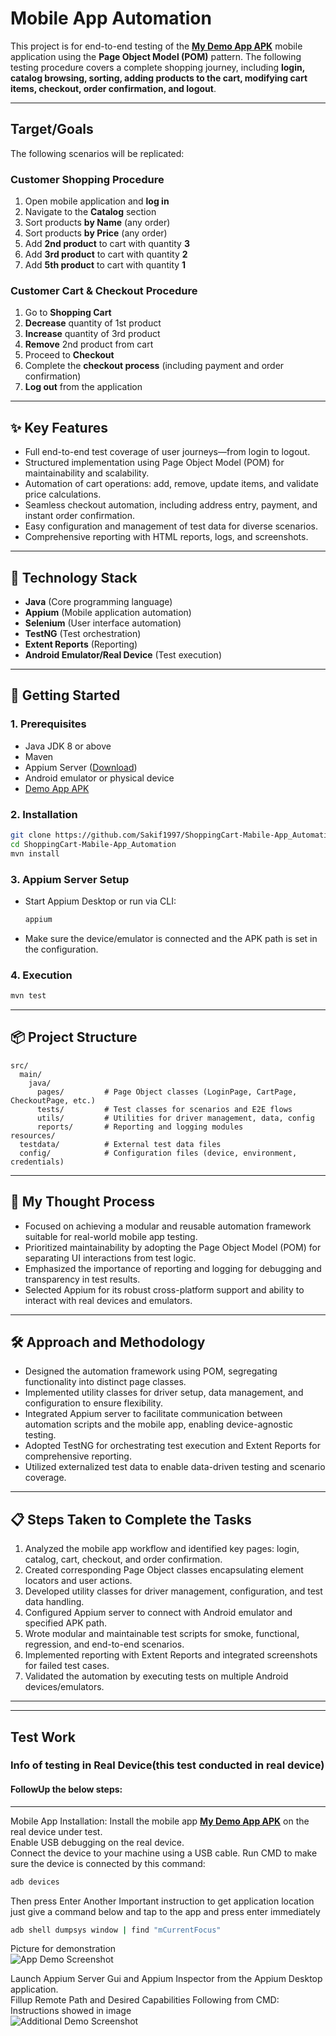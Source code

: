 

# Mobile App Automation

This project is for end-to-end testing of the **[My Demo App APK](https://drive.google.com/file/d/1pAYDfsN5dTn2-2DYEAYOhn0w21YnfJAt/view)** mobile application using the **Page Object Model (POM)** pattern.
The following testing procedure covers a complete shopping journey, including **login, catalog browsing, sorting, adding products to the cart, modifying cart items, checkout, order confirmation, and logout**.

---

## Target/Goals

The following scenarios will be replicated:

### Customer Shopping Procedure

1. Open mobile application and **log in**
2. Navigate to the **Catalog** section
3. Sort products **by Name** (any order)
4. Sort products **by Price** (any order)
5. Add **2nd product** to cart with quantity **3**
6. Add **3rd product** to cart with quantity **2**
7. Add **5th product** to cart with quantity **1**

### Customer Cart & Checkout Procedure

1. Go to **Shopping Cart**
2. **Decrease** quantity of 1st product
3. **Increase** quantity of 3rd product
4. **Remove** 2nd product from cart
5. Proceed to **Checkout**
6. Complete the **checkout process** (including payment and order confirmation)
7. **Log out** from the application

---

## ✨ Key Features

- Full end-to-end test coverage of user journeys—from login to logout.
- Structured implementation using Page Object Model (POM) for maintainability and scalability.
- Automation of cart operations: add, remove, update items, and validate price calculations.
- Seamless checkout automation, including address entry, payment, and instant order confirmation.
- Easy configuration and management of test data for diverse scenarios.
- Comprehensive reporting with HTML reports, logs, and screenshots.

---

## 🧩 Technology Stack

- **Java** (Core programming language)
- **Appium** (Mobile application automation)
- **Selenium** (User interface automation)
- **TestNG** (Test orchestration)
- **Extent Reports** (Reporting)
- **Android Emulator/Real Device** (Test execution)

---

## 🚀 Getting Started

### 1. Prerequisites

- Java JDK 8 or above
- Maven
- Appium Server ([Download](https://appium.io/))
- Android emulator or physical device
- [Demo App APK](https://drive.google.com/file/d/1pAYDfsN5dTn2-2DYEAYOhn0w21YnfJAt/view)

### 2. Installation

```bash
git clone https://github.com/Sakif1997/ShoppingCart-Mabile-App_Automation.git
cd ShoppingCart-Mabile-App_Automation
mvn install
```

### 3. Appium Server Setup

- Start Appium Desktop or run via CLI:
  ```bash
  appium
  ```
- Make sure the device/emulator is connected and the APK path is set in the configuration.

### 4. Execution

```bash
mvn test
```

---

## 📦 Project Structure

```
src/
  main/
    java/
      pages/         # Page Object classes (LoginPage, CartPage, CheckoutPage, etc.)
      tests/         # Test classes for scenarios and E2E flows
      utils/         # Utilities for driver management, data, config
      reports/       # Reporting and logging modules
resources/
  testdata/          # External test data files
  config/            # Configuration files (device, environment, credentials)
```

---

## 🧠 My Thought Process

- Focused on achieving a modular and reusable automation framework suitable for real-world mobile app testing.
- Prioritized maintainability by adopting the Page Object Model (POM) for separating UI interactions from test logic.
- Emphasized the importance of reporting and logging for debugging and transparency in test results.
- Selected Appium for its robust cross-platform support and ability to interact with real devices and emulators.

---

## 🛠 Approach and Methodology

- Designed the automation framework using POM, segregating functionality into distinct page classes.
- Implemented utility classes for driver setup, data management, and configuration to ensure flexibility.
- Integrated Appium server to facilitate communication between automation scripts and the mobile app, enabling device-agnostic testing.
- Adopted TestNG for orchestrating test execution and Extent Reports for comprehensive reporting.
- Utilized externalized test data to enable data-driven testing and scenario coverage.

---

## 📋 Steps Taken to Complete the Tasks

1. Analyzed the mobile app workflow and identified key pages: login, catalog, cart, checkout, and order confirmation.
2. Created corresponding Page Object classes encapsulating element locators and user actions.
3. Developed utility classes for driver management, configuration, and test data handling.
4. Configured Appium server to connect with Android emulator and specified APK path.
5. Wrote modular and maintainable test scripts for smoke, functional, regression, and end-to-end scenarios.
6. Implemented reporting with Extent Reports and integrated screenshots for failed test cases.
7. Validated the automation by executing tests on multiple Android devices/emulators.

---
---

## Test Work
### Info of testing in Real Device(this test conducted in real device)
#### FollowUp the below steps:
---
Mobile App Installation: Install the mobile app **[My Demo App APK](https://drive.google.com/file/d/1pAYDfsN5dTn2-2DYEAYOhn0w21YnfJAt/view)**  on the real device under test.  
Enable USB debugging on the real device.  
Connect the device to your machine using a USB cable. 
Run CMD to make sure the device is connected by this command:
```ruby
adb devices
```
Then press Enter
Another Important instruction to get application location just give a command below and tap to the app and press enter immediately
```ruby
adb shell dumpsys window | find "mCurrentFocus"
```
  
Picture for demonstration  
![App Demo Screenshot](https://drive.google.com/uc?id=1HGx6NbTC1yhzIxJSL1-L8oSokU-xmDo8)

  

  
Launch Appium Server Gui and Appium Inspector from the Appium Desktop application.  
Fillup Remote Path and Desired Capabilities Following from CMD: Instructions showed in image  
![Additional Demo Screenshot](https://drive.google.com/uc?id=1CfaOqvMdTjdI7IIekLwrDH4eHbbYZ4RB)

